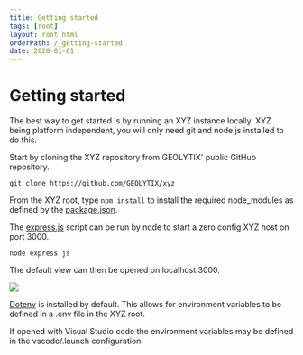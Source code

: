 ```yaml
---
title: Getting started
tags: [root]
layout: root.html
orderPath: /_getting-started
date: 2020-01-01
---
```


# Getting started

The best way to get started is by running an XYZ instance locally. XYZ being platform independent, you will only need git and node.js installed to do this.

Start by cloning the XYZ repository from GEOLYTIX' public GitHub repository.

```
git clone https://github.com/GEOLYTIX/xyz
```

From the XYZ root, type `npm install` to install the required node_modules as defined by the [package.json](https://github.com/GEOLYTIX/xyz/blob/master/package.json).

The [express.js](https://github.com/GEOLYTIX/xyz/blob/master/express.js) script can be run by node to start a zero config XYZ host on port 3000.

```
node express.js
```

The default view can then be opened on localhost:3000.

![](https://res.cloudinary.com/geolytix-xyz/image/upload/v1589814155/documentation/node_express.png)

[Dotenv](https://www.npmjs.com/package/dotenv) is installed by default. This allows for environment variables to be defined in a .env file in the XYZ root.

If opened with Visual Studio code the environment variables may be defined in the vscode/.launch configuration.